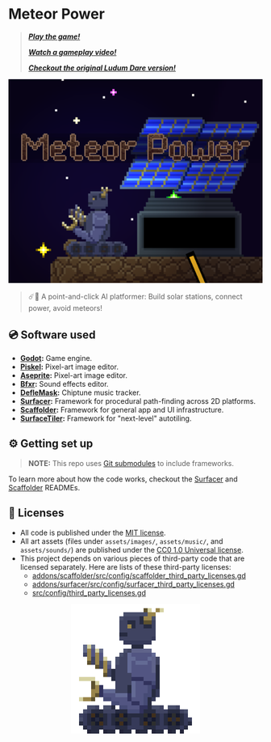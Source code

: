 # Meteor Power

> _**[Play the game!](https://levi.dev/meteor_power)**_
> 
> _**[Watch a gameplay video!](https://levi.dev/meteor_power)**_
> 
> _**[Checkout the original Ludum Dare version!](https://ldjam.com/events/ludum-dare/50/meteor-power)**_

<p align="center">
  <img src="assets/images/cover_art.png"
       alt="A cover image for the Meteor Power game.">
</p>

> ☄️🤖 A point-and-click AI platformer: Build solar stations, connect power, avoid meteors!

## 💿 Software used

-   **[Godot](https://godotengine.org/):** Game engine.
-   **[Piskel](https://www.piskelapp.com/user/5663844106502144):** Pixel-art image editor.
-   **[Aseprite](https://www.aseprite.org/):** Pixel-art image editor.
-   **[Bfxr](https://www.bfxr.net/):** Sound effects editor.
-   **[DefleMask](https://deflemask.com/):** Chiptune music tracker.
-   **[Surfacer](https://godotengine.org/asset-library/asset/968):** Framework for procedural path-finding across 2D platforms.
-   **[Scaffolder](https://godotengine.org/asset-library/asset/969):** Framework for general app and UI infrastructure.
-   **[SurfaceTiler](https://github.com/SnoringCatGames/surface_tiler):** Framework for "next-level" autotiling.

## ⚙️ Getting set up

> **NOTE:** This repo uses [Git submodules](https://git-scm.com/book/en/v2/Git-Tools-Submodules) to include frameworks.

To learn more about how the code works, checkout the [Surfacer](https://github.com/SnoringCatGames/surfacer/) and [Scaffolder](https://github.com/SnoringCatGames/scaffolder/) READMEs.

## 📃 Licenses

-   All code is published under the [MIT license](LICENSE).
-   All art assets (files under `assets/images/`, `assets/music/`, and `assets/sounds/`) are published under the [CC0 1.0 Universal license](https://creativecommons.org/publicdomain/zero/1.0/deed.en).
-   This project depends on various pieces of third-party code that are licensed separately. Here are lists of these third-party licenses:
    -   [addons/scaffolder/src/config/scaffolder_third_party_licenses.gd](https://github.com/SnoringCatGames/scaffolder/blob/master/src/config/scaffolder_third_party_licenses.gd)
    -   [addons/surfacer/src/config/surfacer_third_party_licenses.gd](https://github.com/SnoringCatGames/surfacer/blob/master/src/config/surfacer_third_party_licenses.gd)
    -   [src/config/third_party_licenses.gd](./src/config/third_party_licenses.gd)

<p align="center">
  <img src="assets/images/characters/construction_bot_walking_256.gif"
       alt="An animated GIF.">
</p>
